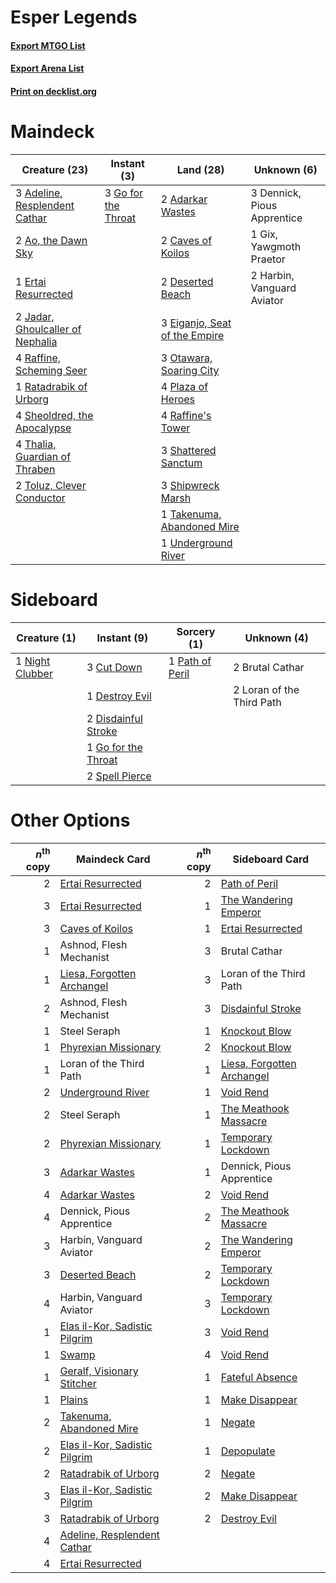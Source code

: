 # Esper Legends

#### [Export MTGO List](../collection/Esper%20Legends/Esper%20Legends.txt)
#### [Export Arena List](../collection/Esper%20Legends/Esper%20Legends_arena.txt)
#### [Print on decklist.org](http://decklist.org/?deckmain=2%09Adarkar%20Wastes%0A3%09Adeline,%20Resplendent%20Cathar%0A2%09Ao,%20the%20Dawn%20Sky%0A2%09Caves%20of%20Koilos%0A3%09Dennick,%20Pious%20Apprentice%0A2%09Deserted%20Beach%0A3%09Eiganjo,%20Seat%20of%20the%20Empire%0A1%09Ertai%20Resurrected%0A1%09Gix,%20Yawgmoth%20Praetor%0A3%09Go%20for%20the%20Throat%0A2%09Harbin,%20Vanguard%20Aviator%0A2%09Jadar,%20Ghoulcaller%20of%20Nephalia%0A3%09Otawara,%20Soaring%20City%0A4%09Plaza%20of%20Heroes%0A4%09Raffine's%20Tower%0A4%09Raffine,%20Scheming%20Seer%0A1%09Ratadrabik%20of%20Urborg%0A3%09Shattered%20Sanctum%0A4%09Sheoldred,%20the%20Apocalypse%0A3%09Shipwreck%20Marsh%0A1%09Takenuma,%20Abandoned%20Mire%0A4%09Thalia,%20Guardian%20of%20Thraben%0A2%09Toluz,%20Clever%20Conductor%0A1%09Underground%20River&deckside=2%09Brutal%20Cathar%0A3%09Cut%20Down%0A1%09Destroy%20Evil%0A2%09Disdainful%20Stroke%0A1%09Go%20for%20the%20Throat%0A2%09Loran%20of%20the%20Third%20Path%0A1%09Night%20Clubber%0A1%09Path%20of%20Peril%0A2%09Spell%20Pierce)
# Maindeck

|                                               Creature (23)                                               |                                         Instant (3)                                          |                                               Land (28)                                                |        Unknown (6)        |
|-----------------------------------------------------------------------------------------------------------|----------------------------------------------------------------------------------------------|--------------------------------------------------------------------------------------------------------|---------------------------|
|3 [Adeline, Resplendent Cathar](http://gatherer.wizards.com/Pages/Card/Details.aspx?multiverseid=534751)   |3 [Go for the Throat](http://gatherer.wizards.com/Pages/Card/Details.aspx?multiverseid=433046)|2 [Adarkar Wastes](http://gatherer.wizards.com/Pages/Card/Details.aspx?multiverseid=129458)             |3 Dennick, Pious Apprentice|
|2 [Ao, the Dawn Sky](http://gatherer.wizards.com/Pages/Card/Details.aspx?multiverseid=548292)              |                                                                                              |2 [Caves of Koilos](http://gatherer.wizards.com/Pages/Card/Details.aspx?multiverseid=129497)            |1 Gix, Yawgmoth Praetor    |
|1 [Ertai Resurrected](http://gatherer.wizards.com/Pages/Card/Details.aspx?multiverseid=574679)             |                                                                                              |2 [Deserted Beach](http://gatherer.wizards.com/Pages/Card/Details.aspx?multiverseid=535058)             |2 Harbin, Vanguard Aviator |
|2 [Jadar, Ghoulcaller of Nephalia](http://gatherer.wizards.com/Pages/Card/Details.aspx?multiverseid=534881)|                                                                                              |3 [Eiganjo, Seat of the Empire](http://gatherer.wizards.com/Pages/Card/Details.aspx?multiverseid=548581)|                           |
|4 [Raffine, Scheming Seer](http://gatherer.wizards.com/Pages/Card/Details.aspx?multiverseid=555414)        |                                                                                              |3 [Otawara, Soaring City](http://gatherer.wizards.com/Pages/Card/Details.aspx?multiverseid=548584)      |                           |
|1 [Ratadrabik of Urborg](http://gatherer.wizards.com/Pages/Card/Details.aspx?multiverseid=574693)          |                                                                                              |4 [Plaza of Heroes](http://gatherer.wizards.com/Pages/Card/Details.aspx?multiverseid=574732)            |                           |
|4 [Sheoldred, the Apocalypse](http://gatherer.wizards.com/Pages/Card/Details.aspx?multiverseid=574587)     |                                                                                              |4 [Raffine's Tower](http://gatherer.wizards.com/Pages/Card/Details.aspx?multiverseid=555455)            |                           |
|4 [Thalia, Guardian of Thraben](http://gatherer.wizards.com/Pages/Card/Details.aspx?multiverseid=442025)   |                                                                                              |3 [Shattered Sanctum](http://gatherer.wizards.com/Pages/Card/Details.aspx?multiverseid=541140)          |                           |
|2 [Toluz, Clever Conductor](http://gatherer.wizards.com/Pages/Card/Details.aspx?multiverseid=555429)       |                                                                                              |3 [Shipwreck Marsh](http://gatherer.wizards.com/Pages/Card/Details.aspx?multiverseid=535066)            |                           |
|                                                                                                           |                                                                                              |1 [Takenuma, Abandoned Mire](http://gatherer.wizards.com/Pages/Card/Details.aspx?multiverseid=548591)   |                           |
|                                                                                                           |                                                                                              |1 [Underground River](http://gatherer.wizards.com/Pages/Card/Details.aspx?multiverseid=129778)          |                           |


# Sideboard

|                                       Creature (1)                                       |                                         Instant (9)                                          |                                       Sorcery (1)                                        |       Unknown (4)       |
|------------------------------------------------------------------------------------------|----------------------------------------------------------------------------------------------|------------------------------------------------------------------------------------------|-------------------------|
|1 [Night Clubber](http://gatherer.wizards.com/Pages/Card/Details.aspx?multiverseid=555290)|3 [Cut Down](http://gatherer.wizards.com/Pages/Card/Details.aspx?multiverseid=574569)         |1 [Path of Peril](http://gatherer.wizards.com/Pages/Card/Details.aspx?multiverseid=540974)|2 Brutal Cathar          |
|                                                                                          |1 [Destroy Evil](http://gatherer.wizards.com/Pages/Card/Details.aspx?multiverseid=574497)     |                                                                                          |2 Loran of the Third Path|
|                                                                                          |2 [Disdainful Stroke](http://gatherer.wizards.com/Pages/Card/Details.aspx?multiverseid=420705)|                                                                                          |                         |
|                                                                                          |1 [Go for the Throat](http://gatherer.wizards.com/Pages/Card/Details.aspx?multiverseid=433046)|                                                                                          |                         |
|                                                                                          |2 [Spell Pierce](http://gatherer.wizards.com/Pages/Card/Details.aspx?multiverseid=425876)     |                                                                                          |                         |


# Other Options

|*n*<sup>th</sup> copy|                                             Maindeck Card                                              |*n*<sup>th</sup> copy|                                           Sideboard Card                                            |
|--------------------:|--------------------------------------------------------------------------------------------------------|--------------------:|-----------------------------------------------------------------------------------------------------|
|                    2|[Ertai Resurrected](http://gatherer.wizards.com/Pages/Card/Details.aspx?multiverseid=574679)            |                    2|[Path of Peril](http://gatherer.wizards.com/Pages/Card/Details.aspx?multiverseid=540974)             |
|                    3|[Ertai Resurrected](http://gatherer.wizards.com/Pages/Card/Details.aspx?multiverseid=574679)            |                    1|[The Wandering Emperor](http://gatherer.wizards.com/Pages/Card/Details.aspx?multiverseid=548337)     |
|                    3|[Caves of Koilos](http://gatherer.wizards.com/Pages/Card/Details.aspx?multiverseid=129497)              |                    1|[Ertai Resurrected](http://gatherer.wizards.com/Pages/Card/Details.aspx?multiverseid=574679)         |
|                    1|Ashnod, Flesh Mechanist                                                                                 |                    3|Brutal Cathar                                                                                        |
|                    1|[Liesa, Forgotten Archangel](http://gatherer.wizards.com/Pages/Card/Details.aspx?multiverseid=535027)   |                    3|Loran of the Third Path                                                                              |
|                    2|Ashnod, Flesh Mechanist                                                                                 |                    3|[Disdainful Stroke](http://gatherer.wizards.com/Pages/Card/Details.aspx?multiverseid=420705)         |
|                    1|Steel Seraph                                                                                            |                    1|[Knockout Blow](http://gatherer.wizards.com/Pages/Card/Details.aspx?multiverseid=555221)             |
|                    1|[Phyrexian Missionary](http://gatherer.wizards.com/Pages/Card/Details.aspx?multiverseid=574507)         |                    2|[Knockout Blow](http://gatherer.wizards.com/Pages/Card/Details.aspx?multiverseid=555221)             |
|                    1|Loran of the Third Path                                                                                 |                    1|[Liesa, Forgotten Archangel](http://gatherer.wizards.com/Pages/Card/Details.aspx?multiverseid=535027)|
|                    2|[Underground River](http://gatherer.wizards.com/Pages/Card/Details.aspx?multiverseid=129778)            |                    1|[Void Rend](http://gatherer.wizards.com/Pages/Card/Details.aspx?multiverseid=555431)                 |
|                    2|Steel Seraph                                                                                            |                    1|[The Meathook Massacre](http://gatherer.wizards.com/Pages/Card/Details.aspx?multiverseid=534886)     |
|                    2|[Phyrexian Missionary](http://gatherer.wizards.com/Pages/Card/Details.aspx?multiverseid=574507)         |                    1|[Temporary Lockdown](http://gatherer.wizards.com/Pages/Card/Details.aspx?multiverseid=574516)        |
|                    3|[Adarkar Wastes](http://gatherer.wizards.com/Pages/Card/Details.aspx?multiverseid=129458)               |                    1|Dennick, Pious Apprentice                                                                            |
|                    4|[Adarkar Wastes](http://gatherer.wizards.com/Pages/Card/Details.aspx?multiverseid=129458)               |                    2|[Void Rend](http://gatherer.wizards.com/Pages/Card/Details.aspx?multiverseid=555431)                 |
|                    4|Dennick, Pious Apprentice                                                                               |                    2|[The Meathook Massacre](http://gatherer.wizards.com/Pages/Card/Details.aspx?multiverseid=534886)     |
|                    3|Harbin, Vanguard Aviator                                                                                |                    2|[The Wandering Emperor](http://gatherer.wizards.com/Pages/Card/Details.aspx?multiverseid=548337)     |
|                    3|[Deserted Beach](http://gatherer.wizards.com/Pages/Card/Details.aspx?multiverseid=535058)               |                    2|[Temporary Lockdown](http://gatherer.wizards.com/Pages/Card/Details.aspx?multiverseid=574516)        |
|                    4|Harbin, Vanguard Aviator                                                                                |                    3|[Temporary Lockdown](http://gatherer.wizards.com/Pages/Card/Details.aspx?multiverseid=574516)        |
|                    1|[Elas il-Kor, Sadistic Pilgrim](http://gatherer.wizards.com/Pages/Card/Details.aspx?multiverseid=574678)|                    3|[Void Rend](http://gatherer.wizards.com/Pages/Card/Details.aspx?multiverseid=555431)                 |
|                    1|[Swamp](http://gatherer.wizards.com/Pages/Card/Details.aspx?multiverseid=439858)                        |                    4|[Void Rend](http://gatherer.wizards.com/Pages/Card/Details.aspx?multiverseid=555431)                 |
|                    1|[Geralf, Visionary Stitcher](http://gatherer.wizards.com/Pages/Card/Details.aspx?multiverseid=540899)   |                    1|[Fateful Absence](http://gatherer.wizards.com/Pages/Card/Details.aspx?multiverseid=534774)           |
|                    1|[Plains](http://gatherer.wizards.com/Pages/Card/Details.aspx?multiverseid=439856)                       |                    1|[Make Disappear](http://gatherer.wizards.com/Pages/Card/Details.aspx?multiverseid=555250)            |
|                    2|[Takenuma, Abandoned Mire](http://gatherer.wizards.com/Pages/Card/Details.aspx?multiverseid=548591)     |                    1|[Negate](http://gatherer.wizards.com/Pages/Card/Details.aspx?multiverseid=423707)                    |
|                    2|[Elas il-Kor, Sadistic Pilgrim](http://gatherer.wizards.com/Pages/Card/Details.aspx?multiverseid=574678)|                    1|[Depopulate](http://gatherer.wizards.com/Pages/Card/Details.aspx?multiverseid=555211)                |
|                    2|[Ratadrabik of Urborg](http://gatherer.wizards.com/Pages/Card/Details.aspx?multiverseid=574693)         |                    2|[Negate](http://gatherer.wizards.com/Pages/Card/Details.aspx?multiverseid=423707)                    |
|                    3|[Elas il-Kor, Sadistic Pilgrim](http://gatherer.wizards.com/Pages/Card/Details.aspx?multiverseid=574678)|                    2|[Make Disappear](http://gatherer.wizards.com/Pages/Card/Details.aspx?multiverseid=555250)            |
|                    3|[Ratadrabik of Urborg](http://gatherer.wizards.com/Pages/Card/Details.aspx?multiverseid=574693)         |                    2|[Destroy Evil](http://gatherer.wizards.com/Pages/Card/Details.aspx?multiverseid=574497)              |
|                    4|[Adeline, Resplendent Cathar](http://gatherer.wizards.com/Pages/Card/Details.aspx?multiverseid=534751)  |                     |                                                                                                     |
|                    4|[Ertai Resurrected](http://gatherer.wizards.com/Pages/Card/Details.aspx?multiverseid=574679)            |                     |                                                                                                     |

